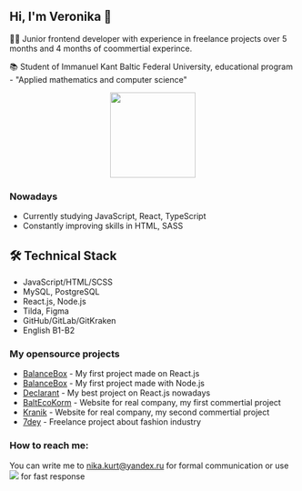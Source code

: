## Hi, I'm Veronika 👋


👩‍💻 Junior frontend developer with experience in freelance projects over 5 months and 4 months of coommertial experince.

📚 Student of Immanuel Kant Baltic Federal University, educational program - "Applied mathematics and computer science"

<p align='center'>
   <a href="https://github.com/weroshka/github-readme-stats"><img height=150
                                                                  src="https://github-readme-stats.vercel.app/api/top-langs/?username=weroshka&layout=compact"/></a>
</p>

### Nowadays

*   Currently studying JavaScript, React, TypeScript
*   Constantly improving skills in HTML, SASS

## 🛠 Technical Stack
*   JavaScript/HTML/SCSS
*   MySQL, PostgreSQL
*   React.js, Node.js 
*   Tilda, Figma
*   GitHub/GitLab/GitKraken
*   English B1-B2

### My opensource projects
*   [BalanceBox](https://github.com/weroshka/balance-box-client) - My first project made on React.js
*   [BalanceBox](https://github.com/weroshka/balance-box-server) - My first project made with Node.js
*   [Declarant](https://github.com/weroshka/declarant-client) - My best project on React.js nowadays
*   [BaltEcoKorm](https://balt-ecokorm.tdptdp.ru/) - Website for real company, my first commertial project
*   [Kranik](https://cranik.tdptdp.ru/) - Website for real company, my second commertial project
*   [7dey](https://7deys.tdptdp.ru/) - Freelance project about fashion industry

### How to reach me: 

You can write me to <a href='mailto:nika.kurt@yandex.ru'>nika.kurt@yandex.ru</a> for formal communication
or use <a href="https://t.me/werosh_ka"><img src="https://img.shields.io/badge/Telegram-2CA5E0?style=flat&logo=telegram&logoColor=white"/></a> for fast response 



<!--
**weroshka/weroshka** is a ✨ _special_ ✨ repository because its `README.md` (this file) appears on your GitHub profile.

Here are some ideas to get you started:

- 🔭 I’m currently working on ...
- 🌱 I’m currently learning ...
- 👯 I’m looking to collaborate on ...
- 🤔 I’m looking for help with ...
- 💬 Ask me about ...
- 📫 How to reach me: ...
- 😄 Pronouns: ...
- ⚡ Fun fact: ...
-->
